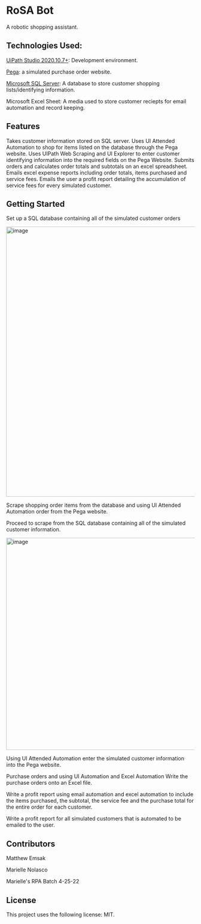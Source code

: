 
# <strong>RoSA Bot</strong>

A robotic shopping assistant.

## <strong>Technologies Used:</strong>

[UiPath Studio 2020.10.7+](https://www.uipath.com/product/studio): Development environment.

[Pega](https://training.openspan.com/login): a simulated purchase order website.

[Microsoft SQL Server](https://www.microsoft.com/en-us/sql-server/sql-server-downloads): A database to store customer shopping lists/identifying information.

Microsoft Excel Sheet: A media used to store customer reciepts for email automation and record keeping.

## <strong>Features</Strong>

Takes customer information stored on SQL server.
Uses UI Attended Automation to shop for items listed on the database through the Pega website.
Uses UIPath Web Scraping and UI Explorer to enter customer identifying information into the required fields on the Pega Website.
Submits orders and calculates order totals and subtotals on an excel spreadsheet.
Emails excel expense reports including order totals, items purchased and service fees.
Emails the user a profit report detailing the accumulation of service fees for every simulated customer.

## <strong>Getting Started</strong>

Set up a SQL database containing all of the simulated customer orders

![]()<img width="723" alt="image" src="https://user-images.githubusercontent.com/104387212/174142399-2b04dd51-7e14-4e78-aa12-be581b698770.png">

Scrape shopping order items from the database and using UI Attended Automation order from the Pega website.

Proceed to scrape from the SQL database containing all of the simulated customer information.

![]()<img width="568" alt="image" src="https://user-images.githubusercontent.com/104387212/174142675-bbfc06bd-1685-4c81-9958-5623457c679a.png">

Using UI Attended Automation enter the simulated customer information into the Pega website.

Purchase orders and using UI Automation and Excel Automation Write the purchase orders onto an Excel file.

Write a profit report using email automation and excel automation to include the items purchased, the subtotal, the service fee and the purchase total for the entire order for each customer.

Write a profit report for all simulated customers that is automated to be emailed to the user.

## <strong>Contributors</strong>

Matthew Emsak

Marielle Nolasco

Marielle's RPA Batch 4-25-22

## <strong>License</strong>

This project uses the following license: MIT.
